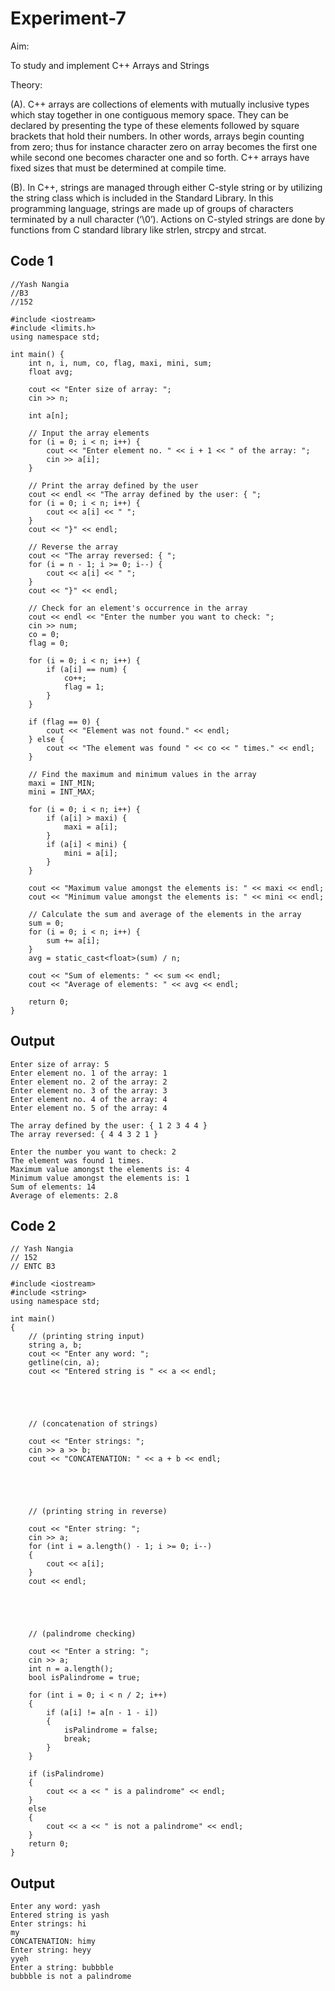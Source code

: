 # Experiment-7

Aim:

To study and implement C++ Arrays and Strings

Theory:

(A). C++ arrays are collections of elements with mutually inclusive types which stay together in one contiguous memory space. They can be declared by presenting the type of these elements followed by square brackets that hold their numbers. In other words, arrays begin counting from zero; thus for instance character zero on array becomes the first one while second one becomes character one and so forth. C++ arrays have fixed sizes that must be determined at compile time.

(B). In C++, strings are managed through either C-style string or by utilizing the string class which is included in the Standard Library. In this programming language, strings are made up of groups of characters terminated by a null character (‘\0’). Actions on C-styled strings are done by functions from C standard library like strlen, strcpy and strcat.

## Code 1
~~~
//Yash Nangia
//B3
//152

#include <iostream>
#include <limits.h>
using namespace std;

int main() {
    int n, i, num, co, flag, maxi, mini, sum;
    float avg;

    cout << "Enter size of array: ";
    cin >> n;

    int a[n];  

    // Input the array elements
    for (i = 0; i < n; i++) {
        cout << "Enter element no. " << i + 1 << " of the array: ";
        cin >> a[i];
    }

    // Print the array defined by the user
    cout << endl << "The array defined by the user: { ";
    for (i = 0; i < n; i++) {
        cout << a[i] << " ";
    }
    cout << "}" << endl;

    // Reverse the array
    cout << "The array reversed: { ";
    for (i = n - 1; i >= 0; i--) {
        cout << a[i] << " ";
    }
    cout << "}" << endl;

    // Check for an element's occurrence in the array
    cout << endl << "Enter the number you want to check: ";
    cin >> num;
    co = 0;  
    flag = 0;  

    for (i = 0; i < n; i++) {
        if (a[i] == num) {
            co++;
            flag = 1;
        }
    }

    if (flag == 0) {
        cout << "Element was not found." << endl;
    } else {
        cout << "The element was found " << co << " times." << endl;
    }

    // Find the maximum and minimum values in the array
    maxi = INT_MIN;
    mini = INT_MAX;

    for (i = 0; i < n; i++) {
        if (a[i] > maxi) {
            maxi = a[i];
        }
        if (a[i] < mini) {
            mini = a[i];
        }
    }

    cout << "Maximum value amongst the elements is: " << maxi << endl;
    cout << "Minimum value amongst the elements is: " << mini << endl;

    // Calculate the sum and average of the elements in the array
    sum = 0;
    for (i = 0; i < n; i++) {
        sum += a[i];
    }
    avg = static_cast<float>(sum) / n;

    cout << "Sum of elements: " << sum << endl;
    cout << "Average of elements: " << avg << endl;

    return 0;
}

~~~

## Output
~~~
Enter size of array: 5
Enter element no. 1 of the array: 1
Enter element no. 2 of the array: 2
Enter element no. 3 of the array: 3
Enter element no. 4 of the array: 4
Enter element no. 5 of the array: 4

The array defined by the user: { 1 2 3 4 4 }
The array reversed: { 4 4 3 2 1 }

Enter the number you want to check: 2
The element was found 1 times.
Maximum value amongst the elements is: 4
Minimum value amongst the elements is: 1
Sum of elements: 14
Average of elements: 2.8
~~~

## Code 2
~~~
// Yash Nangia
// 152
// ENTC B3

#include <iostream>
#include <string>
using namespace std;

int main() 
{
    // (printing string input)
    string a, b;
    cout << "Enter any word: ";
    getline(cin, a); 
    cout << "Entered string is " << a << endl;
    




    // (concatenation of strings)
    
    cout << "Enter strings: ";
    cin >> a >> b;
    cout << "CONCATENATION: " << a + b << endl;
   




    // (printing string in reverse)
    
    cout << "Enter string: ";
    cin >> a;
    for (int i = a.length() - 1; i >= 0; i--) 
    {
        cout << a[i];
    }
    cout << endl;
    




    // (palindrome checking)
   
    cout << "Enter a string: ";
    cin >> a;
    int n = a.length();
    bool isPalindrome = true;

    for (int i = 0; i < n / 2; i++)
    {
        if (a[i] != a[n - 1 - i])
        {
            isPalindrome = false;
            break;
        }
    }

    if (isPalindrome)
    {
        cout << a << " is a palindrome" << endl;
    }
    else
    {
        cout << a << " is not a palindrome" << endl;
    }
    return 0;
}
~~~
## Output
~~~
Enter any word: yash
Entered string is yash
Enter strings: hi
my
CONCATENATION: himy
Enter string: heyy
yyeh
Enter a string: bubbble
bubbble is not a palindrome
~~~
